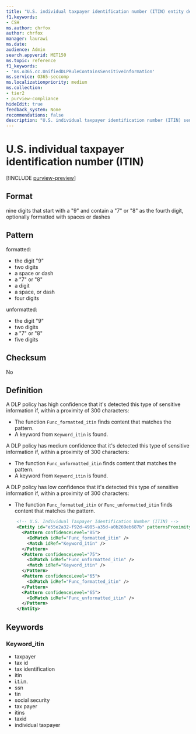 ```yaml
---
title: "U.S. individual taxpayer identification number (ITIN) entity definition"
f1.keywords:
- CSH
ms.author: chrfox
author: chrfox
manager: laurawi
ms.date:
audience: Admin
search.appverid: MET150
ms.topic: reference
f1_keywords:
- 'ms.o365.cc.UnifiedDLPRuleContainsSensitiveInformation'
ms.service: O365-seccomp
ms.localizationpriority: medium
ms.collection:
- tier2
- purview-compliance
hideEdit: true
feedback_system: None
recommendations: false
description: "U.S. individual taxpayer identification number (ITIN) sensitive information type entity definition."
---
```


# U.S. individual taxpayer identification number (ITIN)

[!INCLUDE [purview-preview](../includes/purview-preview.md)]

## Format

nine digits that start with a "9" and contain a "7" or "8" as the fourth digit, optionally formatted with spaces or dashes

## Pattern

formatted:

- the digit "9"
- two digits
- a space or dash
- a "7" or "8"
- a digit
- a space, or dash
- four digits

unformatted:

- the digit "9"
- two digits
- a "7" or "8"
- five digits

## Checksum

No

## Definition

A DLP policy has high confidence that it's detected this type of sensitive information if, within a proximity of 300 characters:

- The function `Func_formatted_itin` finds content that matches the pattern.
- A keyword from `Keyword_itin` is found.

A DLP policy has medium confidence that it's detected this type of sensitive information if, within a proximity of 300 characters:

- The function `Func_unformatted_itin` finds content that matches the pattern.
- A keyword from `Keyword_itin` is found.

A DLP policy has low confidence that it's detected this type of sensitive information if, within a proximity of 300 characters:

- The function `Func_formatted_itin` or `Func_unformatted_itin` finds content that matches the pattern.

```xml
    <!-- U.S. Individual Taxpayer Identification Number (ITIN) -->
    <Entity id="e55e2a32-f92d-4985-a35d-a0b269eb687b" patternsProximity="300" recommendedConfidence="75">
      <Pattern confidenceLevel="85">
        <IdMatch idRef="Func_formatted_itin" />
        <Match idRef="Keyword_itin" />
      </Pattern>
      <Pattern confidenceLevel="75">
        <IdMatch idRef="Func_unformatted_itin" />
        <Match idRef="Keyword_itin" />
      </Pattern>
      <Pattern confidenceLevel="65">
        <IdMatch idRef="Func_formatted_itin" />
      </Pattern>
      <Pattern confidenceLevel="65">
        <IdMatch idRef="Func_unformatted_itin" />
      </Pattern>
    </Entity>
```

## Keywords

### Keyword_itin

- taxpayer
- tax id
- tax identification
- itin
- i.t.i.n.
- ssn
- tin
- social security
- tax payer
- itins
- taxid
- individual taxpayer
